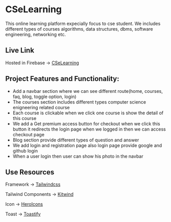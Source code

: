 # CSeLearning

This online learning platform expecially focus to cse student. We includes different types of courses algorithms, data structures, dbms, software engineering, networking etc.


## Live Link
Hosted in Firebase -> [CSeLearning]()

## Project Features and Functionality:

- Add a navbar section where we can see different route(home, courses, faq, blog, toggle option, login) 
- The courses section includes different types computer science enigneering related course  
- Each course is clickable when we click one course is show the detail of this course
- We add a Get premium access button for checkout when we click this button it redirects the login page when we logged in then we can access checkout page
- Blog section provide different types of question and answer 
- We add login and registration page also login page provide google and github login
- When a user login then user can show his photo in the navbar

## Use Resources
Framework -> [Tailwindcss](https://tailwindcss.com/)

Tailwind Components -> [Kitwind](https://kitwind.io/products/kometa/components)

Icon -> [HeroIcons](https://heroicons.com/)

Toast -> [Toastify](https://www.npmjs.com/package/react-toastify)